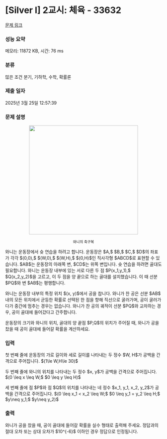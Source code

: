 # [Silver I] 2교시: 체육 - 33632 

[문제 링크](https://www.acmicpc.net/problem/33632) 

### 성능 요약

메모리: 11872 KB, 시간: 76 ms

### 분류

많은 조건 분기, 기하학, 수학, 확률론

### 제출 일자

2025년 3월 25일 12:57:39

### 문제 설명

<p align="center"><img alt="" src="" style="width:350px;max-width:100%"></p>

<p style="text-align: center;"><small>와니의 축구복</small></p>

<p>와니는 운동장에서 슛 연습을 하려고 합니다. 운동장은 $A,$ $B,$ $C,$ $D$의 좌표가 각각 $(0,0),$ $(W,0),$ $(W,H),$ $(0,H)$인 직사각형 $ABCD$로 표현할 수 있습니다. $AB$는 운동장의 아래쪽 변, $CD$는 위쪽 변입니다. 슛 연습을 하려면 골대도 필요합니다. 와니는 운동장 내부에 있는 서로 다른 두 점 $P(x_1,y_1),$ $Q(x_2,y_2)$을 고르고, 이 두 점을 양 끝으로 하는 골대를 설치했습니다. 이 때 선분 $PQ$와 변 $AB$는 평행합니다.</p>

<p>와니는 운동장 내부의 특정 위치 $(x, y)$에서 공을 찹니다. 와니가 찬 공은 선분 $AB$ 내의 모든 위치에서 균등한 확률로 선택된 한 점을 향해 직선으로 굴러가며, 공이 굴러가다가 중간에 멈추는 경우는 없습니다. 와니가 찬 공의 궤적이 선분 $PQ$와 교차하는 경우, 공이 골대에 들어갔다고 간주합니다.</p>

<p>운동장의 크기와 와니의 위치, 골대의 양 끝점 $P,Q$의 위치가 주어질 때, 와니가 공을 찼을 때 공이 골대에 들어갈 확률을 계산하세요.</p>

### 입력 

 <p>첫 번째 줄에 운동장의 가로 길이와 세로 길이를 나타내는 두 정수 $W, H$가 공백을 간격으로 주어집니다. $(1\le W,H\le 30)$</p>

<p>두 번째 줄에 와니의 위치를 나타내는 두 정수 $x, y$가 공백을 간격으로 주어집니다. $(0 \leq x \leq W;$ $0 \leq y \leq H)$</p>

<p>세 번째 줄에 점 $P$와 점 $Q$의 위치를 나타내는 네 정수 $x_1, y_1, x_2, y_2$가 공백을 간격으로 주어집니다. $(0 \leq x_1 < x_2 \leq W;$ $0 \leq y_1 = y_2 \leq H;$ $y\neq y_1;$ $y\neq y_2)$</p>

### 출력 

 <p>와니가 공을 찼을 때, 공이 골대에 들어갈 확률을 실수 형태로 출력해 주세요. 정답과의 절대 오차 또는 상대 오차가 $10^{-6}$ 이하인 경우 정답으로 인정됩니다.</p>

